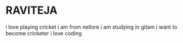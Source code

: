 # RAVITEJA

i love playing cricket 
i am from nellore
i am studying in gitam
i want to become cricketer 
i love coding 